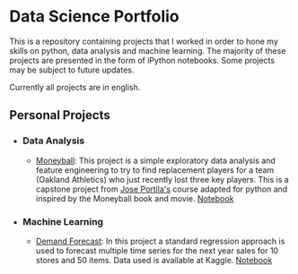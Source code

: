 # Data Science Portfolio
This is a repository containing projects that I worked in order to hone my skills on python, data analysis and machine learning. The majority of these projects are presented in the form of iPython notebooks. Some projects may be subject to future updates.

Currently all projects are in english.

##  Personal Projects

* ### Data Analysis
  
  * [Moneyball](https://github.com/diogolbar/portfolio/tree/main/Moneyball): This project is a simple exploratory data analysis and feature engineering to try to find replacement players for a team (Oakland Athletics) who just recently lost three key players. This is a capstone project from [Jose Portila's](https://www.udemy.com/course/data-science-and-machine-learning-bootcamp-with-r/) course adapted for python and inspired by the Moneyball book and movie. [Notebook](https://nbviewer.jupyter.org/github/diogolbar/portfolio/blob/main/Moneyball/Moneyball.ipynb)

* ### Machine Learning

  * [Demand Forecast](https://github.com/diogolbar/store-sales-forecast): In this project a standard regression approach is used to forecast multiple time series for the next year sales for 10 stores and 50 items. Data used is available at Kaggle. [Notebook](https://nbviewer.jupyter.org/github/diogolbar/store-sales-forecast/blob/main/DemandTimeSeries.ipynb)
  

